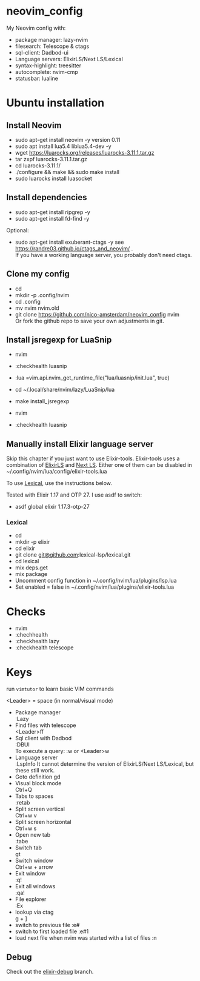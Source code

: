 # neovim_config
My Neovim config with:
- package manager: lazy-nvim
- filesearch: Telescope &amp; ctags
- sql-client: Dadbod-ui
- Language servers: ElixirLS/Next LS/Lexical
- syntax-highlight: treesitter
- autocomplete: nvim-cmp 
- statusbar: lualine

# Ubuntu installation

## Install Neovim

- sudo apt-get install neovim -y
  version 0.11
- sudo apt install lua5.4 liblua5.4-dev -y
- wget https://luarocks.org/releases/luarocks-3.11.1.tar.gz
- tar zxpf luarocks-3.11.1.tar.gz
- cd luarocks-3.11.1/
- ./configure && make && sudo make install
- sudo luarocks install luasocket

## Install dependencies

- sudo apt-get install ripgrep -y
- sudo apt-get install fd-find -y

Optional:
- sudo apt-get install exuberant-ctags -y
  see https://randre03.github.io/ctags_and_neovim/
.\
If you have a working language server, you probably don't need ctags.

## Clone my config

- cd
- mkdir -p .config/nvim
- cd .config
- mv nvim nvim.old
- git clone https://github.com/nico-amsterdam/neovim_config nvim\
Or fork the github repo to save your own adjustments in git.

## Install jsregexp for LuaSnip
- nvim
- :checkhealth luasnip
- :lua =vim.api.nvim_get_runtime_file("lua/luasnip/init.lua", true)

- cd ~/.local/share/nvim/lazy/LuaSnip/lua
- make install_jsregexp

- nvim
- :checkhealth luasnip

## Manually install Elixir language server

Skip this chapter if you just want to use Elixir-tools.
Elixir-tools uses a combination of [ElixirLS](https://github.com/elixir-lsp/elixir-ls) and [Next LS](https://github.com/elixir-tools/next-ls). Either one of them can be disabled in ~/.config/nvim/lua/config/elixir-tools.lua

To use [Lexical](https://github.com/lexical-lsp/lexical), use the instructions below.

Tested with Elixir 1.17 and OTP 27. 
I use asdf to switch:
- asdf global elixir 1.17.3-otp-27

### Lexical
- cd
- mkdir -p elixir
- cd elixir
- git clone git@github.com:lexical-lsp/lexical.git
- cd lexical
- mix deps.get
- mix package
- Uncomment config function in ~/.config/nvim/lua/plugins/lsp.lua 
- Set enabled = false in ~/.config/nvim/lua/plugins/elixir-tools.lua 

<!--
### Alternative: Directly use ElixirLS
- cd
- curl -Ls -o /dev/null -w %{url_effective} https://github.com/elixir-lsp/elixir-ls/releases/latest
- mkdir -p elixir/elixir-ls
- cd elixir/elixir-ls
- wget https://github.com/elixir-lsp/elixir-ls/releases/download/v0.25.0/elixir-ls-v0.25.0.zip
- unzip elixir-ls-v0.25.0.zip && rm elixir-ls-v0.25.0.zip
- chmod +x language_server.sh
- Uncomment config function in ~/.config/nvim/lua/plugins/lsp.lua 
- Change cmd in ~/.config/nvim/lua/config/lsp.lua 
- Set enabled = false in ~/.config/nvim/lua/plugins/elixir-tools.lua 
-->

# Checks

- nvim
- :chechhealth
- :checkhealth lazy
- :checkhealth telescope


# Keys

run `vimtutor` to learn basic VIM commands

\<Leader\> = space (in normal/visual mode)

- Package manager\
  :Lazy
- Find files with telescope\
  \<Leader\>ff
- Sql client with Dadbod\
  :DBUI\
  To execute a query: :w or \<Leader\>w
- Language server\
  :LspInfo
  It cannot determine the version of ElixirLS/Next LS/Lexical, but these still work.
- Goto definition
  gd
- Visual block mode\
  Ctrl+Q
- Tabs to spaces\
  :retab
- Split screen vertical\
  Ctrl+w v
- Split screen horizontal\
  Ctrl+w s
- Open new tab\
  :tabe
- Switch tab\
  gt
- Switch window\
  Ctrl+w + arrow
- Exit window\
  :q!
- Exit all windows\
  :qa!
- File explorer\
  :Ex
- lookup via ctag\
  g + ]
- switch to previous file
  :e#
- switch to first loaded file
  :e#1
- load next file when nvim was started with a list of files
  :n

## Debug

Check out the [elixir-debug](https://github.com/nico-amsterdam/neovim_config/tree/elixir-debug) branch.

